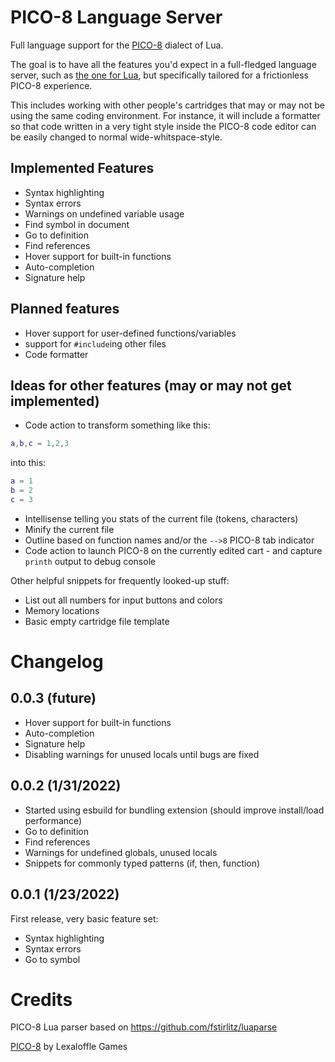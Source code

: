 # PICO-8 Language Server

Full language support for the [PICO-8](https://www.lexaloffle.com/pico-8.php)
dialect of Lua. 

The goal is to have all the features you'd expect in a full-fledged language
server, such as [the one for Lua](https://marketplace.visualstudio.com/items?itemName=sumneko.lua),
but specifically tailored for a frictionless PICO-8 experience.

This includes working with other people's cartridges that may or may not be
using the same coding environment. For instance, it will include a formatter
so that code written in a very tight style inside the PICO-8 code editor can
be easily changed to normal wide-whitspace-style.

## Implemented Features

- Syntax highlighting
- Syntax errors
- Warnings on undefined variable usage
- Find symbol in document
- Go to definition
- Find references
- Hover support for built-in functions
- Auto-completion
- Signature help

## Planned features

- Hover support for user-defined functions/variables
- support for `#include`ing other files
- Code formatter

## Ideas for other features (may or may not get implemented)

- Code action to transform something like this:
```lua
a,b,c = 1,2,3
```
into this:
```lua
a = 1
b = 2
c = 3
```
- Intellisense telling you stats of the current file (tokens, characters)
- Minify the current file
- Outline based on function names and/or the `-->8` PICO-8 tab indicator
- Code action to launch PICO-8 on the currently edited cart - and capture `printh` output to debug console

Other helpful snippets for frequently looked-up stuff:
- List out all numbers for input buttons and colors
- Memory locations
- Basic empty cartridge file template

# Changelog

## 0.0.3 (future)

- Hover support for built-in functions
- Auto-completion
- Signature help
- Disabling warnings for unused locals until bugs are fixed

## 0.0.2 (1/31/2022)

- Started using esbuild for bundling extension (should improve install/load performance)
- Go to definition
- Find references
- Warnings for undefined globals, unused locals
- Snippets for commonly typed patterns (if, then, function)

## 0.0.1 (1/23/2022)

First release, very basic feature set:
- Syntax highlighting
- Syntax errors
- Go to symbol

# Credits

PICO-8 Lua parser based on https://github.com/fstirlitz/luaparse

[PICO-8](https://www.lexaloffle.com/pico-8.php) by Lexaloffle Games